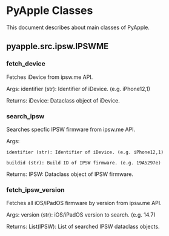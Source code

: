 # PyApple Classes

This document describes about main classes of PyApple.

## pyapple.src.ipsw.IPSWME

### fetch_device

Fetches iDevice from ipsw.me API.

Args:
    identifier (str): Identifier of iDevice. (e.g. iPhone12,1)

Returns:
    iDevice: Dataclass object of iDevice.

### search_ipsw

Searches specfic IPSW firmware from ipsw.me API.

Args:

    identifier (str): Identifier of iDevice. (e.g. iPhone12,1)
    
    buildid (str): Build ID of IPSW firmware. (e.g. 19A5297e)

Returns:
    IPSW: Dataclass object of IPSW firmware.

### fetch_ipsw_version

Fetches all iOS/iPadOS firmware by version from ipsw.me API.

Args:
    version (str): iOS/iPadOS version to search. (e.g. 14.7)

Returns:
    List(IPSW): List of searched IPSW dataclass objects.
